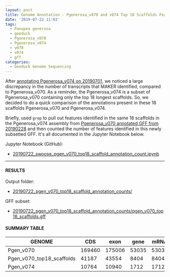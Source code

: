 ```yaml
---
layout: post
title: Genome Annotation - Pgenerosa_v070 and v074 Top 18 Scaffolds Feature Count Comparisons
date: '2019-07-22 11:03'
tags:
  - Panopea generosa
  - geoduck
  - Pgenerosa_v070
  - Pgenerosa_v074
  - v070
  - v074
  - gff
categories:
  - Geoduck Genome Sequencing
---
```

After [annotating Pgenerosa_v074 on 20190701](https://robertslab.github.io/sams-notebook/2019/07/01/Genome-Annotation-Pgenerosa_v074-MAKER-on-Mox.html), we noticed a large discrepancy in the number of transcripts that MAKER identified, compared to Pgenerosa_v070. As a reminder, the Pgenerosa_v074 is a subset of Pgenerosa_v070 containing only the top 18 longest scaffolds. So, we decided to do a quick comparison of the annotations present in these 18 scaffolds Pgenerosa_v070 and Pgenerosa_v074.

Briefly, used `grep` to pull out features identified in the same 18 scaffolds in the Pgenerosa_v074 assembly from [Pgenerosa_v070 annotated GFF from 20190228](https://robertslab.github.io/sams-notebook/2019/02/28/Genome-Annotation-Pgenerosa_v070-MAKER-on-Mox.html) and then counted the number of features identified in this newly subsetted GFF. It's all documented in the Jupyter Notebook below.

Jupyter Notebook (GitHub):
- [20190722_swoose_pgen_v070_top18_scaffold_annotation_count.ipynb](https://github.com/RobertsLab/code/blob/master/notebooks/sam/20190722_swoose_pgen_v070_top18_scaffold_annotation_count.ipynb)

---

#### RESULTS

Output folder:

- [20190722_pgen_v070_top18_scaffold_annotation_counts/](https://gannet.fish.washington.edu/Atumefaciens/20190722_pgen_v070_top18_scaffold_annotation_counts/)


GFF subset:

- [20190722_pgen_v070_top18_scaffold_annotation_counts/pgen_v070_top18_scaffolds.gff](https://gannet.fish.washington.edu/Atumefaciens/20190722_pgen_v070_top18_scaffold_annotation_counts/pgen_v070_top18_scaffolds.gff)


#### SUMMARY TABLE

| GENOME                    | CDS    | exon   | gene  | mRNA  |
|---------------------------|--------|--------|-------|-------|
| Pgen_v070                 | 169460 | 175006 | 53035 | 53035 |
| Pgen_v070_top18_scaffolds | 41187  | 43554  | 8404  | 8404  |
| Pgen_v074                 | 10764  | 10940  | 1712  | 1712  |
